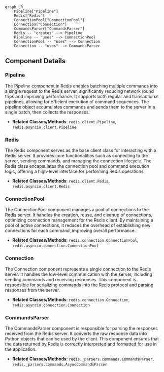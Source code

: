 ```mermaid
graph LR
    Pipeline["Pipeline"]
    Redis["Redis"]
    ConnectionPool["ConnectionPool"]
    Connection["Connection"]
    CommandsParser["CommandsParser"]
    Redis -- "creates" --> Pipeline
    Pipeline -- "uses" --> ConnectionPool
    ConnectionPool -- "uses" --> Connection
    Connection -- "uses" --> CommandsParser
```

## Component Details

### Pipeline
The Pipeline component in Redis enables batching multiple commands into a single request to the Redis server, significantly reducing network round trips and improving performance. It supports both regular and transactional pipelines, allowing for efficient execution of command sequences. The pipeline object accumulates commands and sends them to the server in a single batch, then collects the responses.
- **Related Classes/Methods**: `redis.client.Pipeline`, `redis.asyncio.client.Pipeline`

### Redis
The Redis component serves as the base client class for interacting with a Redis server. It provides core functionalities such as connecting to the server, sending commands, and managing the connection lifecycle. The Redis class encapsulates the connection pool and command execution logic, offering a high-level interface for performing Redis operations.
- **Related Classes/Methods**: `redis.client.Redis`, `redis.asyncio.client.Redis`

### ConnectionPool
The ConnectionPool component manages a pool of connections to the Redis server. It handles the creation, reuse, and cleanup of connections, optimizing connection management for the Redis client. By maintaining a pool of active connections, it reduces the overhead of establishing new connections for each command, improving overall performance.
- **Related Classes/Methods**: `redis.connection.ConnectionPool`, `redis.asyncio.connection.ConnectionPool`

### Connection
The Connection component represents a single connection to the Redis server. It handles the low-level communication with the server, including sending commands and receiving responses. This component is responsible for serializing commands into the Redis protocol and parsing responses from the server.
- **Related Classes/Methods**: `redis.connection.Connection`, `redis.asyncio.connection.Connection`

### CommandsParser
The CommandsParser component is responsible for parsing the responses received from the Redis server. It converts the raw response data into Python objects that can be used by the client. This component ensures that the data returned by Redis is correctly interpreted and formatted for use in the application.
- **Related Classes/Methods**: `redis._parsers.commands.CommandsParser`, `redis._parsers.commands.AsyncCommandsParser`
